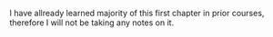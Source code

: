 I have allready learned majority of this first chapter in prior courses, therefore I will not be 
taking any notes on it.